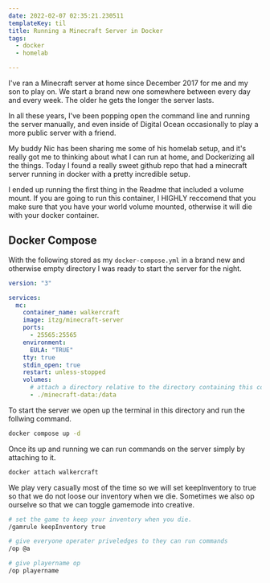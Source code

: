 ```yaml
---
date: 2022-02-07 02:35:21.230511
templateKey: til
title: Running a Minecraft Server in Docker
tags:
  - docker
  - homelab

---
```


I've ran a Minecraft server at home since December 2017 for me and my
son to play on.  We start a brand new one somewhere between every day
and every week.  The older he gets the longer the server lasts.

In all these years, I've been popping open the command line and running
the server manually, and even inside of Digital Ocean occasionally to
play a more public server with a friend.

My buddy Nic has been sharing me some of his homelab setup, and it's
really got me to thinking about what I can run at home, and Dockerizing
all the things.  Today I found a really sweet github repo that had a
minecraft server running in docker with a pretty incredible setup.

I ended up running the first thing in the Readme that included a volume
mount.  If you are going to run this container, I HIGHLY reccomend that
you make sure that you have your world volume mounted, otherwise it will
die with your docker container.


## Docker Compose

With the following stored as my `docker-compose.yml` in a brand new and
otherwise empty directory I was ready to start the server for the night.

``` yaml
version: "3"

services:
  mc:
    container_name: walkercraft
    image: itzg/minecraft-server
    ports:
      - 25565:25565
    environment:
      EULA: "TRUE"
    tty: true
    stdin_open: true
    restart: unless-stopped
    volumes:
      # attach a directory relative to the directory containing this compose file
      - ./minecraft-data:/data
```

To start the server we open up the terminal in this directory and run
the follwing command.

``` bash
docker compose up -d
```

Once its up and running we can run commands on the server simply by
attaching to it.

``` bash
docker attach walkercraft
```

We play very casually most of the time so we will set keepInventory to
true so that we do not loose our inventory when we die.  Sometimes we
also op ourselve so that we can toggle gamemode into creative.

```bash
# set the game to keep your inventory when you die.
/gamrule keepInventory true

# give everyone operater priveledges to they can run commands
/op @a

# give playername op
/op playername
